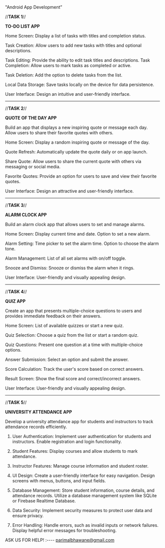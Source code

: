 "Android App Development”

  //**TASK 1**//

 **TO-DO LIST APP**

Home Screen: Display a list of tasks with titles and completion status.

Task Creation: Allow users to add new tasks with titles and optional descriptions.

Task Editing: Provide the ability to edit task titles and descriptions.
Task Completion: Allow users to mark tasks as completed or active.

Task Deletion: Add the option to delete tasks from the list.

Local Data Storage: Save tasks locally on the device for data persistence.

User Interface: Design an intuitive and user-friendly interface.
*******************************************************************************************************************************************************************
  //**TASK 2**//

 **QUOTE OF THE DAY APP**
 
Build an app that displays a new inspiring quote or message each day.
Allow users to share their favorite quotes with others.

Home Screen: Display a random inspiring quote or message of the day.

Quote Refresh: Automatically update the quote daily or on app launch.

Share Quote: Allow users to share the current quote with others via messaging or social media.

Favorite Quotes: Provide an option for users to save and view their favorite quotes.

User Interface: Design an attractive and user-friendly interface.
*******************************************************************************************************************************************************************

 //**TASK 3**//

**ALARM CLOCK APP**

Build an alarm clock app that allows users to set and manage alarms.

Home Screen: Display current time and date.
Option to set a new alarm.

Alarm Setting: Time picker to set the alarm time.
Option to choose the alarm tone.

Alarm Management: List of all set alarms with on/off toggle.

Snooze and Dismiss: Snooze or dismiss the alarm when it rings.

User Interface: User-friendly and visually appealing design.
*******************************************************************************************************************************************************************

 //**TASK 4**//

**QUIZ APP**

Create an app that presents multiple-choice questions to users and
provides immediate feedback on their answers.

Home Screen: List of available quizzes or start a new quiz.

Quiz Selection: Choose a quiz from the list or start a random quiz.

Quiz Questions: Present one question at a time with multiple-choice options.

Answer Submission: Select an option and submit the answer.

Score Calculation: Track the user's score based on correct answers.

Result Screen: Show the final score and correct/incorrect answers.

User Interface: User-friendly and visually appealing design.

*******************************************************************************************************************************************************************
 //**TASK 5**//

**UNIVERSITY ATTENDANCE APP**

Develop a university attendance app for students and instructors to track attendance records
efficiently.

1. User Authentication: Implement user authentication for students and instructors.
   Enable registration and login functionality.

2. Student Features: Display courses and allow students to mark attendance.
3. Instructor Features: Manage course information and student roster.
4. UI Design: Create a user-friendly interface for easy navigation.
   Design screens with menus, buttons, and input fields.
5. Database Management: Store student information, course details, and attendance
   records. Utilize a database management system like SQLite or Firebase Realtime Database.
6. Data Security: Implement security measures to protect user data and ensure privacy.
7. Error Handling: Handle errors, such as invalid inputs or network failures.
   Display helpful error messages for troubleshooting.



ASK US FOR HELP!
 :---- parimalbhawane@gmail.com
